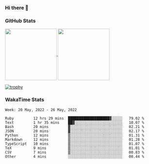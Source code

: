 ### Hi there 👋

### GitHub Stats

<a href="https://github.com/anuraghazra/github-readme-stats">
  <img align="center" height="170px" src="https://github-readme-stats.vercel.app/api/top-langs/?username=tksfjt1024&layout=compact&count_private=true&show_icons=true&show_icons=true&theme=graywhite" />
</a>
<a href="https://github.com/anuraghazra/github-readme-stats">
  <img align="center" height="170px" src="https://github-readme-stats.vercel.app/api?username=tksfjt1024&count_private=true&show_icons=true&show_icons=true&theme=graywhite" />
</a>

[![trophy](https://github-profile-trophy.vercel.app/?username=tksfjt1024)](https://github.com/ryo-ma/github-profile-trophy)

### WakaTime Stats

<!--START_SECTION:waka-->
```text
Week: 20 May, 2022 - 26 May, 2022

Ruby         12 hrs 29 mins  ███████████████████▓░░░░░   79.02 % 
Text         1 hr 35 mins    ██▓░░░░░░░░░░░░░░░░░░░░░░   10.07 % 
Bash         20 mins         ▓░░░░░░░░░░░░░░░░░░░░░░░░   02.21 % 
JSON         20 mins         ▓░░░░░░░░░░░░░░░░░░░░░░░░   02.17 % 
Python       12 mins         ▒░░░░░░░░░░░░░░░░░░░░░░░░   01.31 % 
Markdown     12 mins         ▒░░░░░░░░░░░░░░░░░░░░░░░░   01.28 % 
TypeScript   10 mins         ▒░░░░░░░░░░░░░░░░░░░░░░░░   01.07 % 
TeX          9 mins          ▒░░░░░░░░░░░░░░░░░░░░░░░░   01.01 % 
CSV          7 mins          ▒░░░░░░░░░░░░░░░░░░░░░░░░   00.83 % 
Other        4 mins          ░░░░░░░░░░░░░░░░░░░░░░░░░   00.44 % 
```
<!--END_SECTION:waka-->
